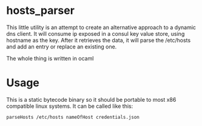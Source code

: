 # hosts_parser

This little utility is an attempt to create an alternative approach to a dynamic dns client.
It will consume ip exposed in a consul key value store, using hostname as the key.
After it retrieves the data, it will parse the /etc/hosts and add an entry or replace an existing one.


The whole thing is written in ocaml

# Usage

This is a static bytecode binary so it should be portable to most x86
compatible linux systems.
It can be called like this:

```
parseHosts /etc/hosts nameOfHost credentials.json
```
